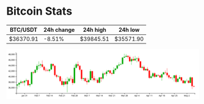 # Bitcoin Stats

BTC/USDT|24h change|24h high|24h low|
|---|---|---|---|
|$36370.91|-8.51%|$39845.51|$35571.90|

<img src="./chart.svg">
